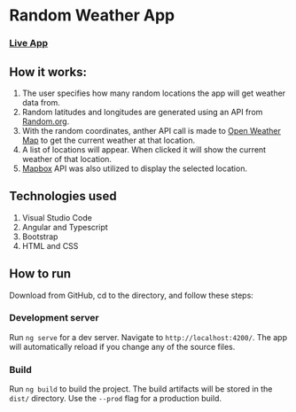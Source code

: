 # Random Weather App

### [Live App](https://weatherdata-4918a.web.app/)


## How it works:
1.  The user specifies how many random locations the app will get weather data from.
2.  Random latitudes and longitudes are generated using an API from [Random.org](https://www.random.org/clients/http/).
2.  With the random coordinates, anther API call is made to [Open Weather Map](https://openweathermap.org/current) to get the current weather at that location.
3.  A list of locations will appear.  When clicked it will show the current weather of that location.
4. [Mapbox](https://docs.mapbox.com/mapbox-gl-js/overview/) API was also utilized to display the selected location.


## Technologies used
1. Visual Studio Code
2. Angular and Typescript
3. Bootstrap
4. HTML and CSS


## How to run
Download from GitHub, cd to the directory, and follow these steps:

### Development server

Run `ng serve` for a dev server. Navigate to `http://localhost:4200/`. The app will automatically reload if you change any of the source files.

### Build

Run `ng build` to build the project. The build artifacts will be stored in the `dist/` directory. Use the `--prod` flag for a production build.